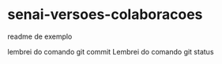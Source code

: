 # senai-versoes-colaboracoes

readme de exemplo

lembrei do comando git commit
Lembrei do comando git status

